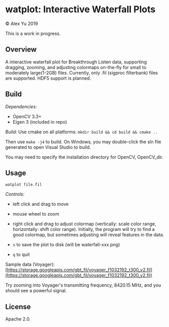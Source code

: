 # watplot: Interactive Waterfall Plots
&copy; Alex Yu 2019

This is a work in progress.

## Overview
A interactive waterfall plot for Breakthrough Listen data, supporting dragging, zooming, and adjusting colormaps on-the-fly for small to moderately large(1-2GB) files. Currently, only .fil (sigproc filterbank) files are supported. HDF5 support is planned.

## Build

*Dependencies:*

- OpenCV 3.3+
- Eigen 3 (included in repo)

*Build:* Use cmake on all platforms: `mkdir build && cd build && cmake ..`

Then use `make -j4` to build. On Windows, you may double-click the sln file generated to open Visual Studio to build.

You may need to specify the installation directory for OpenCV, OpenCV_dir.

## Usage

`watplot file.fil`


*Controls:*

- left click and drag to move

- mouse wheel to zoom

- right click and drag to adjust colormap (vertically: scale color range, horizontally: shift color range). Initially, the program will try to find a good colormap, but sometimes adjusting will reveal features in the data.

- `s` to save the plot to disk (will be waterfall-xxx.png)

- `q` to quit

Sample data (Voyager): [https://storage.googleapis.com/gbt_fil/voyager_f1032192_t300_v2.fil](https://storage.googleapis.com/gbt_fil/voyager_f1032192_t300_v2.fil)

Try zooming into Voyager's transmitting frequency, 8420.15 MHz, and you should see a powerful signal.

## License
Apache 2.0.
